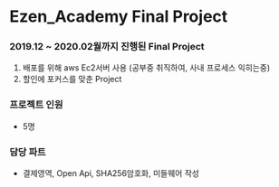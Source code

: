 # Ezen_Academy Final Project

### 2019.12 ~ 2020.02월까지 진행된 Final Project
1. 배포를 위해 aws Ec2서버 사용 (공부중 취직하여, 사내 프로세스 익히는중)
2. 할인에 포커스를 맞춘 Project


### 프로젝트 인원
- 5명 


### 담당 파트
- 결제영역, Open Api, SHA256암호화, 미들웨어 작성

